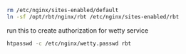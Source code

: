 ```bash
rm /etc/nginx/sites-enabled/default
ln -sf /opt/rbt/nginx/rbt /etc/nginx/sites-enabled/rbt
```

run this to create authorization for wetty service

```bash
htpasswd -c /etc/nginx/wetty.passwd rbt
```
